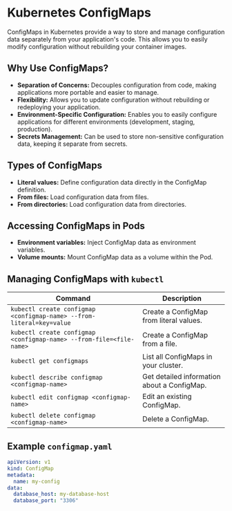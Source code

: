 # Kubernetes ConfigMaps
ConfigMaps in Kubernetes provide a way to store and manage configuration data separately from your application's code. This allows you to easily modify configuration without rebuilding your container images.

## Why Use ConfigMaps?

* **Separation of Concerns:**  Decouples configuration from code, making applications more portable and easier to manage.
* **Flexibility:**  Allows you to update configuration without rebuilding or redeploying your application.
* **Environment-Specific Configuration:**  Enables you to easily configure applications for different environments (development, staging, production).
* **Secrets Management:** Can be used to store non-sensitive configuration data, keeping it separate from secrets.

## Types of ConfigMaps

* **Literal values:**  Define configuration data directly in the ConfigMap definition.
* **From files:**  Load configuration data from files.
* **From directories:**  Load configuration data from directories.

## Accessing ConfigMaps in Pods

* **Environment variables:**  Inject ConfigMap data as environment variables.
* **Volume mounts:**  Mount ConfigMap data as a volume within the Pod.

## Managing ConfigMaps with `kubectl`

| Command | Description |
|---|---|
| `kubectl create configmap <configmap-name> --from-literal=key=value` | Create a ConfigMap from literal values. |
| `kubectl create configmap <configmap-name> --from-file=<file-name>` | Create a ConfigMap from a file. |
| `kubectl get configmaps` | List all ConfigMaps in your cluster. |
| `kubectl describe configmap <configmap-name>` | Get detailed information about a ConfigMap. |
| `kubectl edit configmap <configmap-name>` | Edit an existing ConfigMap. |
| `kubectl delete configmap <configmap-name>` | Delete a ConfigMap. |

## Example `configmap.yaml`

```yaml
apiVersion: v1
kind: ConfigMap
metadata:
  name: my-config
data:
  database_host: my-database-host
  database_port: "3306"